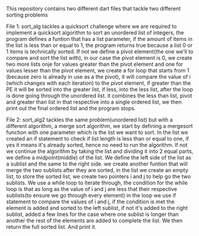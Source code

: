 This repository contains two different dart files that tackle two different sorting problems

File 1: sort_alg tackles a quicksort challenge where we are required to implement a quicksort algorithm to sort an unordered list of integers, the program defines a funtion that has a list parameter, if the amount of items in the list is less than or equal to 1, the program returns true because a list 0 or 1 items is technically sorted. If not we define a pivot element(the one we'll to compare and sort the list with), in our case the pivot element is 0, we create two more lists onje for values greater than the pivot element and one for values lesser than the pivot element, we create a for loop that starts from 1 (because zero is already in use as a the pivot), it will compare the value of i (which changes with each iteration) to the pivot element, if greater than the PE it will be sorted into the greater list, if less, into the less list, after the loop is done going through the unordered list.
it combines the less than list, pivot and greater than list in that respective into a single ordered list, we then print out the final ordered list and the program stops.

File 2: sort_alg2 tackles the same problem(unordered list) but with a different algorithm, a merge sort algorithm, we start by defining a mergesort function with one parameter which is the list we want to sort. In the list we created an if statement to check if list length is less than or equal to one, if yes it means it's already sorted, hence no need to run the algorithm. If not we continue the algorithm by taking the list and dividing it into 2 equal parts, we define a midpoint(middle) of the list. We define the left side of the list as a sublist and the same to the right side. we create another funtion that will merge the two sublists after they are sorted, in the list we create an empty list, to store the sorted list, we create two pointers i and j to help go the two sublists. We use a while loop to iterate through, the condition for the while loop is that as long as the value of i and j are less that their respective sublists(to ensure we go through every element) in the loop we use if statement to compare the values of i and j, if the condition is met the element is added and sorted to the left sublist, if not it's added to the right sublist, added a few lines for the case where one sublist is longer than another the rest of the elements are added to complete the list. We then return the full sorted list. And print it.